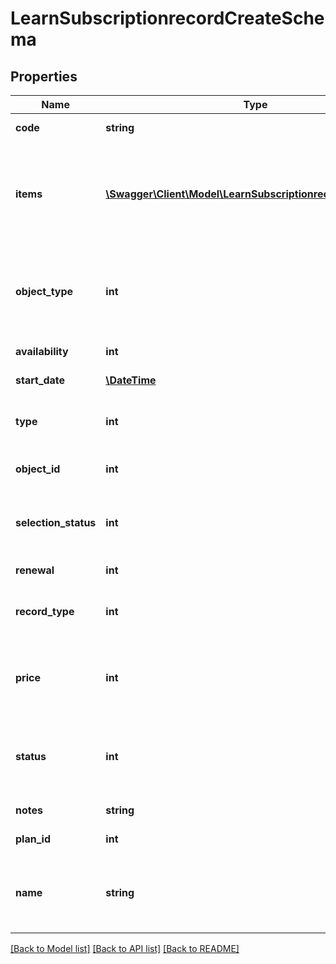 # LearnSubscriptionrecordCreateSchema

## Properties
Name | Type | Description | Notes
------------ | ------------- | ------------- | -------------
**code** | **string** | Subscription record code | [optional] 
**items** | [**\Swagger\Client\Model\LearnSubscriptionrecordCreateItems**](LearnSubscriptionrecordCreateItems.md) | Array with keys subscription record item id and value item type (options: 1 - course, 2 - catalog, 3 - learning plan) | 
**object_type** | **int** | Subscription record assigned to either branch,group or user (1 - branch, 2 - group , 3 - user) | 
**availability** | **int** | Subscription record availability | [optional] 
**start_date** | [**\DateTime**](Date.md) | Subscription record start date | 
**type** | **int** | Subscription record type (1 - licenses or 2 - seats) | 
**object_id** | **int** | Object ID (user, group or branch ID) | 
**selection_status** | **int** | Subscription record object selection status - 1 - Single, 2 - with children | 
**renewal** | **int** | Subscription record renewal | [optional] 
**record_type** | **int** | Subscription purchase type: 1 - ecommerce, 2 - admin | 
**price** | **int** | Subscription record price. If price is not privided it will be taken from the Subscrioption plan | [optional] 
**status** | **int** | Subscription record status (1 - active or 2 - inactive). Default is &amp;quot;active&amp;quot; | [optional] 
**notes** | **string** | Subscription record notes | [optional] 
**plan_id** | **int** | Subscription plan ID | 
**name** | **string** | Subscription record name - if it is not provided it will be taken from Subscription bundle name | [optional] 

[[Back to Model list]](../README.md#documentation-for-models) [[Back to API list]](../README.md#documentation-for-api-endpoints) [[Back to README]](../README.md)


